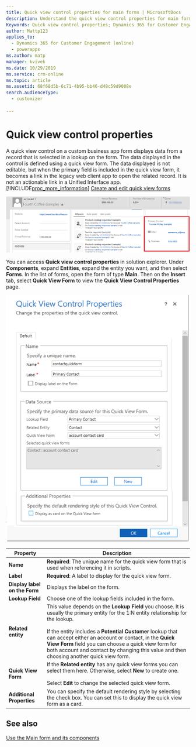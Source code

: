 ```yaml
---
title: Quick view control properties for main forms | MicrosoftDocs
description: Understand the quick view control properties for main forms
Keywords: Quick view control properties; Dynamics 365 for Customer Engagement; Main forms
author: Mattp123
applies_to: 
  - Dynamics 365 for Customer Engagement (online)
  - powerapps
ms.author: matp
manager: kvivek
ms.date: 10/29/2019
ms.service: crm-online
ms.topic: article
ms.assetid: 68f68d5b-6c71-4b95-bb46-d48c59d9008e
search.audienceType: 
  - customizer

---
```

# Quick view control properties

A quick view control on a custom business app form displays data from a record that is selected in a lookup on the form. The data displayed in the control is defined using a quick view form. The data displayed is not editable, but when the primary field is included in the quick view form, it becomes a link in the legacy web client app to open the related record. It is not an actionable link in a Unified Interface app. [!INCLUDE[proc_more_information](../includes/proc-more-information.md)] [Create and edit quick view forms](create-edit-quick-view-forms.md)  

![Contact quick view form on the account form](../customize/media/quick-view-form-contact.png "Contact quick view form on the account form")  

You can access **Quick view control properties** in solution explorer. Under **Components**, expand **Entities**, expand the entity you want, and then select **Forms**. In the list of forms, open the form of type **Main**. Then on the **Insert** tab, select **Quick View Form** to view the **Quick View Control Properties** page.

![quick-view-control](media/quick-view-control.png)
  
|Property|Description|  
|--------------|-----------------|  
|**Name**|**Required**: The unique name for the quick view form that is used when referencing it in scripts.|  
|**Label**|**Required**: A label to display for the quick view form.|  
|**Display label on the Form**|Displays the label on the form.|  
|**Lookup Field**|Choose one of the lookup fields included in the form.|  
|**Related entity**|This value depends on the **Lookup Field** you choose. It is usually the primary entity for the 1:N entity relationship for the lookup.<br /><br /> If the entity includes a **Potential Customer** lookup that can accept either an account or contact, in the **Quick View Form** field you can choose a quick view form for both account and contact by changing this value and then choosing another quick view form.|  
|**Quick View Form**|If the **Related entity** has any quick view forms you can select them here. Otherwise, select **New** to create one.<br /><br /> Select **Edit** to change the selected quick view form.|  
|**Additional Properties**|You can specify the default rendering style by selecting the check box.  You can set this to display the quick view form as a card.|

## See also

[Use the Main form and its components](../customize/use-main-form-and-components.md)
 
